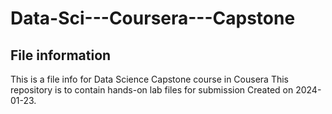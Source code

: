 # Data-Sci---Coursera---Capstone
## File information 
This is a file info for Data Science Capstone course in Cousera
This repository is to contain hands-on lab files for submission 
Created on 2024-01-23. 
